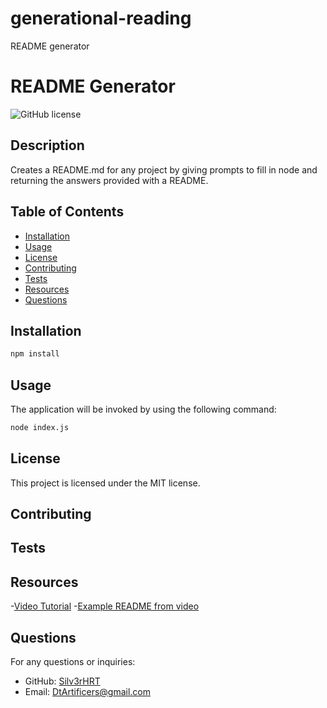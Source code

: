# generational-reading
README generator
# README Generator

![GitHub license](https://img.shields.io/badge/license-MIT-blue.svg)

## Description
Creates a README.md for any project by giving prompts to fill in node and returning the answers provided with a README.   

## Table of Contents
* [Installation](#installation)
* [Usage](#usage)
* [License](#license)
* [Contributing](#contributing)
* [Tests](#tests)
* [Resources](#resources)
* [Questions](#questions)


## Installation
```bash
npm install
```

## Usage
The application will be invoked by using the following command:

```bash
node index.js
```

## License

This project is licensed under the MIT license.

## Contributing

## Tests

## Resources

-[Video Tutorial](https://drive.google.com/file/d/1Nml7sgq-z45oZWZC9Y4d4L-R-Xl3by5c/view?usp=sharing)
-[Example README from video](/Develop/README.md)

## Questions
For any questions or inquiries:
- GitHub: [Silv3rHRT](https://github.com/Silv3rHRT)
- Email: [DtArtificers@gmail.com](mailto:DtArtificers@gmail.com)